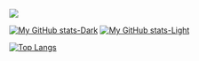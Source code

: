 ![](https://komarev.com/ghpvc/?username=windsun6688&label=Profile%20views&color=0e75b6&style=for-the-badge)

[![My GitHub stats-Dark](https://github-readme-stats.vercel.app/api?username=Windsun6688&show_icons=true&theme=github_dark#gh-dark-mode-only)](https://github.com/Windsun6688/Windsun6688#gh-dark-mode-only)
[![My GitHub stats-Light](https://https://github-readme-stats.vercel.app/api?username=Windsun6688&show_icons=true&theme=solarized-light#gh-light-mode-only)](https://github.com/Windsun6688/Windsun6688#gh-light-mode-only)

[![Top Langs](https://github-readme-stats.vercel.app/api/top-langs/?username=Windsun6688&layout=compact)](https://github.com/Windsun6688/Windsun6688)

<!-- [![My wakatime stats](https://github-readme-stats.vercel.app/api/wakatime?username=W1ndsun)](https://github.com/Windsun6688/Windsun6688) -->
<!--
**Windsun6688/Windsun6688** is a ✨ _special_ ✨ repository because its `README.md` (this file) appears on your GitHub profile.

Here are some ideas to get you started:

- 🔭 I’m currently working on ...
- 🌱 I’m currently learning ...
- 👯 I’m looking to collaborate on ...
- 🤔 I’m looking for help with ...
- 💬 Ask me about ...
- 📫 How to reach me: ...
- 😄 Pronouns: ...
- ⚡ Fun fact: ...
-->
